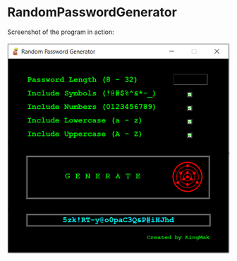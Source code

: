 # RandomPasswordGenerator
Screenshot of the program in action:
<br>
<br>
![Program in progress](https://github.com/kingmak/RandomPasswordGenerator/blob/master/screenshot.png)
